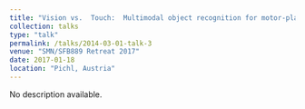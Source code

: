```yaml
---
title: "Vision vs.  Touch:  Multimodal object recognition for motor-planning in the primate brain"
collection: talks
type: "talk"
permalink: /talks/2014-03-01-talk-3
venue: "SMN/SFB889 Retreat 2017"
date: 2017-01-18
location: "Pichl, Austria"
---
```


No description available.
